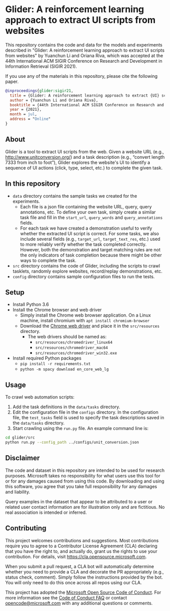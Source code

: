 # Glider: A reinforcement learning approach to extract UI scripts from websites

This repository contains the code and data for the models and experiments described in "Glider: A reinforcement learning approach to extract UI scripts from websites" by Yuanchun Li and Oriana Riva, which was accepted at the 44th International ACM SIGIR Conference on Research and Development in Information Retrieval (SIGIR 2021).

If you use any of the materials in this repository, please cite the following paper.

``` bibtex
@inproceedings{glider:sigir21,
  title = {Glider: A reinforcement learning approach to extract {UI} scripts from websites},
  author = {Yuanchun Li and Oriana Riva},
  booktitle = {44th International ACM SIGIR Conference on Research and Development in Information Retrieval (SIGIR 2021)},
  year = {2021},
  month = jul,
  address = "Online"
}
```

## About

Glider is a tool to extract UI scripts from the web. Given a website URL (e.g., http://www.unitconversion.org/) and a task description (e.g., “convert length 7333 from inch to foot”), Glider explores the website's UI to identify a sequence of UI actions (click, type, select, etc.) to complete the given task.

## In this repository

- `data` directory contains the sample tasks we created for the experiments.
    - Each file is a json file containing the website URL, query, query annotations, etc. To define your own task, simply create a similar task file and fill in the `start_url`, `query_words` and `query_annotations` fields.
    - For each task we have created a demonstration useful to verify whether the extracted UI script is correct. For some tasks, we also include several fields (e.g., `target_url`, `target_text_res`, etc.) used to more reliably verify whether the task completed correctly. However, both the demonstration and target matching rules are not the only indicators of task completion because there might be other ways to complete the task.
- `src` directory contains the code of Glider, including the scripts to crawl tasklets, randomly explore websites, record/replay demonstrations, etc. 
- `config` directory contains sample configuration files to run the tests.

## Setup

- Install Python 3.6
- Install the Chrome browser and web driver
    - Simply install the Chrome web browser application. On a Linux machine, install chromium with `apt install chromium-browser`
    - Download the [Chrome web driver](https://chromedriver.chromium.org/downloads) and place it in the `src/resources` directory.
        - The web drivers should be named as:
            - `src/resources/chromedriver_linux64`
            - `src/resources/chromedriver_mac64`
            - `src/resources/chromedriver_win32.exe`
- Install required Python packages
    - `pip install -r requirements.txt`
    - `python -m spacy download en_core_web_lg`

## Usage

To crawl web automation scripts:

1. Add the task definitions in the `data/tasks` directory.
2. Edit the configuration file in the `configs` directory. In the configuration file, the `test_tasks` field is used to specify the task descriptions saved in the `data/tasks` directory.
3. Start crawling using the `run.py` file. An example command line is:

``` bash
cd glider/src
python run.py --config_path ../configs/unit_conversion.json
``` 

## Disclaimer

The code and dataset in this repository are intended to be used for research purposes. Microsoft takes no responsibility for what users use this tool for or for any damages caused from using this code. By downloading and using this software, you agree that you take full responsibility for any damages and liability.

Query examples in the dataset that appear to be attributed to a user or related user contact information are for illustration only and are fictitious. No real association is intended or inferred.

## Contributing

This project welcomes contributions and suggestions.  Most contributions require you to agree to a
Contributor License Agreement (CLA) declaring that you have the right to, and actually do, grant us
the rights to use your contribution. For details, visit https://cla.opensource.microsoft.com.

When you submit a pull request, a CLA bot will automatically determine whether you need to provide
a CLA and decorate the PR appropriately (e.g., status check, comment). Simply follow the instructions
provided by the bot. You will only need to do this once across all repos using our CLA.

This project has adopted the [Microsoft Open Source Code of Conduct](https://opensource.microsoft.com/codeofconduct/).
For more information see the [Code of Conduct FAQ](https://opensource.microsoft.com/codeofconduct/faq/) or
contact [opencode@microsoft.com](mailto:opencode@microsoft.com) with any additional questions or comments.
